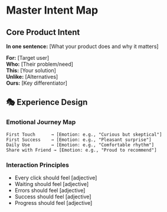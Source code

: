 # Master Intent Map

## Core Product Intent
**In one sentence:** [What your product does and why it matters]

**For:** [Target user]  
**Who:** [Their problem/need]  
**This:** [Your solution]  
**Unlike:** [Alternatives]  
**Ours:** [Key differentiator]

## 🎭 Experience Design

### Emotional Journey Map
```
First Touch      → [Emotion: e.g., "Curious but skeptical"]
First Success    → [Emotion: e.g., "Pleasant surprise"]
Daily Use        → [Emotion: e.g., "Comfortable rhythm"]
Share with Friend → [Emotion: e.g., "Proud to recommend"]
```

### Interaction Principles
- Every click should feel [adjective]
- Waiting should feel [adjective]
- Errors should feel [adjective]
- Success should feel [adjective]
- Progress should feel [adjective]